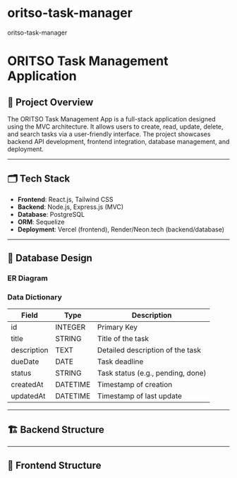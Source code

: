 # oritso-task-manager
oritso-task-manager
# ORITSO Task Management Application

## 📌 Project Overview

The ORITSO Task Management App is a full-stack application designed using the MVC architecture. It allows users to create, read, update, delete, and search tasks via a user-friendly interface. The project showcases backend API development, frontend integration, database management, and deployment.

---

## 🗂️ Tech Stack

- **Frontend**: React.js, Tailwind CSS  
- **Backend**: Node.js, Express.js (MVC)  
- **Database**: PostgreSQL  
- **ORM**: Sequelize  
- **Deployment**: Vercel (frontend), Render/Neon.tech (backend/database)

---

## 🧠 Database Design

### ER Diagram


### Data Dictionary

| Field       | Type     | Description                     |
|-------------|----------|---------------------------------|
| id          | INTEGER  | Primary Key                     |
| title       | STRING   | Title of the task               |
| description | TEXT     | Detailed description of the task|
| dueDate     | DATE     | Task deadline                   |
| status      | STRING   | Task status (e.g., pending, done) |
| createdAt   | DATETIME | Timestamp of creation           |
| updatedAt   | DATETIME | Timestamp of last update        |

---

## 🏗️ Backend Structure


---

## 🎨 Frontend Structure


